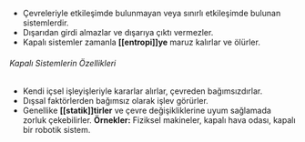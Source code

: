 - Çevreleriyle etkileşimde bulunmayan veya sınırlı etkileşimde bulunan sistemlerdir. 
- Dışarıdan girdi almazlar ve dışarıya çıktı vermezler.
- Kapalı sistemler zamanla **[[entropi]]ye** maruz kalırlar ve ölürler.
###### Kapalı Sistemlerin Özellikleri
- Kendi içsel işleyişleriyle kararlar alırlar, çevreden bağımsızdırlar.
- Dışsal faktörlerden bağımsız olarak işlev görürler.
- Genellike **[[statik]]tirler** ve çevre değişikliklerine uyum sağlamada zorluk çekebilirler.
**Örnekler:** Fiziksel makineler, kapalı hava odası, kapalı bir robotik sistem.